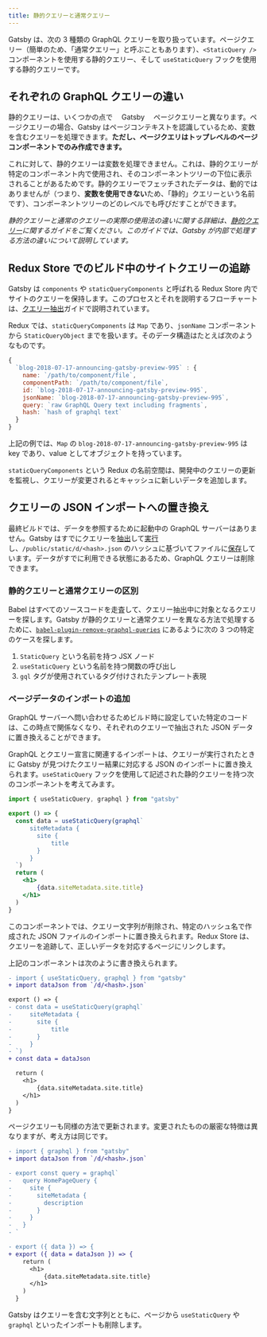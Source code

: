```yaml
---
title: 静的クエリーと通常クエリー
---
```


Gatsby は、次の 3 種類の GraphQL クエリーを取り扱っています。ページクエリー（簡単のため、「通常クエリー」と呼ぶこともあります）、`<StaticQuery />` コンポーネントを使用する静的クエリー、そして `useStaticQuery` フックを使用する静的クエリーです。

## それぞれの GraphQL クエリーの違い

静的クエリーは、いくつかの点で　 Gatsby 　ページクエリーと異なります。ページクエリーの場合、Gatsby はページコンテキストを認識しているため、変数を含むクエリーを処理できます。**ただし、ページクエリはトップレベルのページコンポーネントでのみ作成できます。**

これに対して、静的クエリーは変数を処理できません。これは、静的クエリーが特定のコンポーネント内で使用され、そのコンポーネントツリーの下位に表示されることがあるためです。静的クエリーでフェッチされたデータは、動的ではありませんが（つまり、**変数を使用できない**ため、「静的」クエリーという名前です）、コンポーネントツリーのどのレベルでも呼びだすことができます。

_静的クエリーと通常のクエリーの実際の使用法の違いに関する詳細は、[静的クエリー](/docs/static-query/#how-staticquery-differs-from-page-query)に関するガイドをご覧ください。このガイドでは、Gatsby が内部で処理する方法の違いについて説明しています。_

## Redux Store でのビルド中のサイトクエリーの追跡

Gatsby は `components` や `staticQueryComponents` と呼ばれる Redux Store 内でサイトのクエリーを保持します。このプロセスとそれを説明するフローチャートは、[クエリー抽出](/docs/query-extraction/#store-queries-in-redux)ガイドで説明されています。

Redux では、`staticQueryComponents` は `Map` であり、`jsonName` コンポーネントから `StaticQueryObject` までを扱います。そのデータ構造はたとえば次のようなものです。

```javascript
{
  `blog-2018-07-17-announcing-gatsby-preview-995` : {
    name: `/path/to/component/file`,
    componentPath: `/path/to/component/file`,
    id: `blog-2018-07-17-announcing-gatsby-preview-995`,
    jsonName: `blog-2018-07-17-announcing-gatsby-preview-995`,
    query: `raw GraphQL Query text including fragments`,
    hash: `hash of graphql text`
  }
}
```

上記の例では、`Map` の `blog-2018-07-17-announcing-gatsby-preview-995` は key であり、value としてオブジェクトを持っています。

`staticQueryComponents` という Redux の名前空間は、開発中のクエリーの更新を監視し、クエリーが変更されるとキャッシュに新しいデータを追加します。

## クエリーの JSON インポートへの置き換え

最終ビルドでは、データを参照するために起動中の GraphQL サーバーはありません。Gatsby はすでにクエリーを[抽出](/docs/query-extraction/)して[実行](/docs/query-execution/)し、`/public/static/d/<hash>.json` のハッシュに基づいてファイルに[保存](/docs/query-execution/#save-query-results-to-redux-and-disk)しています。データがすでに利用できる状態にあるため、GraphQL クエリーは削除できます。

### 静的クエリーと通常クエリーの区別

Babel はすべてのソースコードを走査して、クエリー抽出中に対象となるクエリーを探します。Gatsby が静的クエリーと通常クエリーを異なる方法で処理するために、[`babel-plugin-remove-graphql-queries`](https://github.com/gatsbyjs/gatsby/blob/master/packages/babel-plugin-remove-graphql-queries/src/index.js) にあるように次の 3 つの特定のケースを探します。

1. `StaticQuery` という名前を持つ JSX ノード
2. `useStaticQuery` という名前を持つ関数の呼び出し
3. `gql` タグが使用されているタグ付けされたテンプレート表現

### ページデータのインポートの追加

GraphQL サーバーへ問い合わせるためビルド時に設定していた特定のコードは、この時点で関係なくなり、それぞれのクエリーで抽出された JSON データに置き換えることができます。

GraphQL とクエリー宣言に関連するインポートは、クエリーが実行されたときに Gatsby が見つけたクエリー結果に対応する JSON のインポートに置き換えられます。`useStaticQuery` フックを使用して記述された静的クエリーを持つ次のコンポーネントを考えてみます。

```jsx
import { useStaticQuery, graphql } from "gatsby"

export () => {
  const data = useStaticQuery(graphql`
      siteMetadata {
        site {
            title
        }
      }
  `)
  return (
    <h1>
        {data.siteMetadata.site.title}
    </h1>
  )
}
```

このコンポーネントでは、クエリー文字列が削除され、特定のハッシュ名で作成された JSON ファイルのインポートに置き換えられます。Redux Store は、クエリーを追跡して、正しいデータを対応するページにリンクします。

上記のコンポーネントは次のように書き換えられます。

```diff
- import { useStaticQuery, graphql } from "gatsby"
+ import dataJson from `/d/<hash>.json`

export () => {
- const data = useStaticQuery(graphql`
-     siteMetadata {
-       site {
-           title
-       }
-     }
- `)
+ const data = dataJson

  return (
    <h1>
        {data.siteMetadata.site.title}
    </h1>
  )
}
```

ページクエリーも同様の方法で更新されます。変更されたものの厳密な特徴は異なりますが、考え方は同じです。

```diff
- import { graphql } from "gatsby"
+ import dataJson from `/d/<hash>.json`

- export const query = graphql`
-   query HomePageQuery {
-     site {
-       siteMetadata {
-         description
-       }
-     }
-   }
- `

- export ({ data }) => {
+ export ({ data = dataJson }) => {
    return (
      <h1>
          {data.siteMetadata.site.title}
      </h1>
    )
  }
```

Gatsby はクエリーを含む文字列とともに、ページから `useStaticQuery` や `graphql` といったインポートも削除します。
